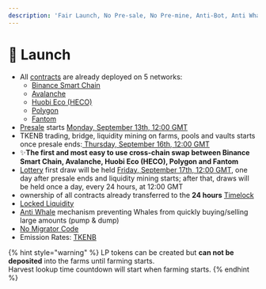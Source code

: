 ```yaml
---
description: 'Fair Launch, No Pre-sale, No Pre-mine, Anti-Bot, Anti Whale'
---
```


# 🚀 Launch

* All [contracts](tokenomics/contracts.md) are already deployed on 5 networks:
  * [Binance Smart Chain](https://www.binance.org/en/smartChain)
  * [Avalanche](https://www.avax.network/)
  * [Huobi Eco \(HECO\)](https://www.hecochain.com/en-us/)
  * [Polygon](https://polygon.technology/)
  * [Fantom](https://fantom.foundation/)
* [Presale](presale.md) starts [Monday, September 13th, 12:00 GMT](https://www.timeanddate.com/countdown/generic?iso=2021-09-13T12:00:00Z&font=sanserif&p0=1440&csz=1&msg=TKENB%20Presale%20start)
* TKENB trading, bridge, liquidity mining on farms, pools and vaults starts once presale ends:[ Thursday, September 16th, 12:00 GMT](https://www.timeanddate.com/countdown/generic?iso=2021-09-16T12:00:00Z&font=sanserif&p0=1440&csz=1&msg=TKENB%20liquidity%20mining)
* ✨**The first and most easy to use cross-chain swap between Binance Smart Chain, Avalanche, Huobi Eco \(HECO\), Polygon and Fantom**
* [Lottery](features/lottery.md) first draw will be held [Friday, September 17th, 12:00 GMT](https://www.timeanddate.com/countdown/generic?iso=2021-09-17T12:00:00Z&font=sanserif&p0=1440&csz=1&msg=Lottery%20first%20draw), one day after presale ends and liquidity mining starts; after that, draws will be held once a day, every 24 hours, at 12:00 GMT
* ownership of all contracts already transferred to the **24 hours** [Timelock](security/timelock.md)
* [Locked Liquidity](features/locked-liquidity.md)
* [Anti Whale](features/anti-whale.md) mechanism preventing Whales from quickly buying/selling large amounts \(pump & dump\)
* [No Migrator Code](security/no-migrator-code.md)
* Emission Rates: [TKENB](tokenomics/tkenb.md)

{% hint style="warning" %}
LP tokens can be created but **can not be deposited** into the farms until farming starts.   
Harvest lookup time countdown will start when farming starts.
{% endhint %}



​

​

​

